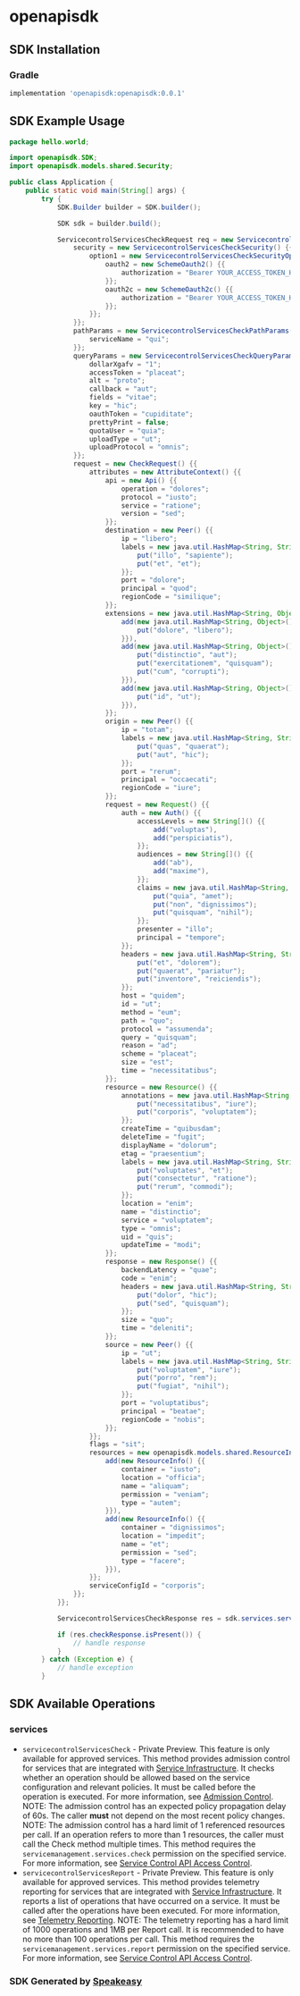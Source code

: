 # openapisdk

<!-- Start SDK Installation -->
## SDK Installation

### Gradle

```groovy
implementation 'openapisdk:openapisdk:0.0.1'
```
<!-- End SDK Installation -->

## SDK Example Usage
<!-- Start SDK Example Usage -->
```java
package hello.world;

import openapisdk.SDK;
import openapisdk.models.shared.Security;

public class Application {
    public static void main(String[] args) {
        try {
            SDK.Builder builder = SDK.builder();

            SDK sdk = builder.build();

            ServicecontrolServicesCheckRequest req = new ServicecontrolServicesCheckRequest() {{
                security = new ServicecontrolServicesCheckSecurity() {{
                    option1 = new ServicecontrolServicesCheckSecurityOption1() {{
                        oauth2 = new SchemeOauth2() {{
                            authorization = "Bearer YOUR_ACCESS_TOKEN_HERE";
                        }};
                        oauth2c = new SchemeOauth2c() {{
                            authorization = "Bearer YOUR_ACCESS_TOKEN_HERE";
                        }};
                    }};
                }};
                pathParams = new ServicecontrolServicesCheckPathParams() {{
                    serviceName = "qui";
                }};
                queryParams = new ServicecontrolServicesCheckQueryParams() {{
                    dollarXgafv = "1";
                    accessToken = "placeat";
                    alt = "proto";
                    callback = "aut";
                    fields = "vitae";
                    key = "hic";
                    oauthToken = "cupiditate";
                    prettyPrint = false;
                    quotaUser = "quia";
                    uploadType = "ut";
                    uploadProtocol = "omnis";
                }};
                request = new CheckRequest() {{
                    attributes = new AttributeContext() {{
                        api = new Api() {{
                            operation = "dolores";
                            protocol = "iusto";
                            service = "ratione";
                            version = "sed";
                        }};
                        destination = new Peer() {{
                            ip = "libero";
                            labels = new java.util.HashMap<String, String>() {{
                                put("illo", "sapiente");
                                put("et", "et");
                            }};
                            port = "dolore";
                            principal = "quod";
                            regionCode = "similique";
                        }};
                        extensions = new java.util.HashMap<String, Object>[]() {{
                            add(new java.util.HashMap<String, Object>() {{
                                put("dolore", "libero");
                            }}),
                            add(new java.util.HashMap<String, Object>() {{
                                put("distinctio", "aut");
                                put("exercitationem", "quisquam");
                                put("cum", "corrupti");
                            }}),
                            add(new java.util.HashMap<String, Object>() {{
                                put("id", "ut");
                            }}),
                        }};
                        origin = new Peer() {{
                            ip = "totam";
                            labels = new java.util.HashMap<String, String>() {{
                                put("quas", "quaerat");
                                put("aut", "hic");
                            }};
                            port = "rerum";
                            principal = "occaecati";
                            regionCode = "iure";
                        }};
                        request = new Request() {{
                            auth = new Auth() {{
                                accessLevels = new String[]() {{
                                    add("voluptas"),
                                    add("perspiciatis"),
                                }};
                                audiences = new String[]() {{
                                    add("ab"),
                                    add("maxime"),
                                }};
                                claims = new java.util.HashMap<String, Object>() {{
                                    put("quia", "amet");
                                    put("non", "dignissimos");
                                    put("quisquam", "nihil");
                                }};
                                presenter = "illo";
                                principal = "tempore";
                            }};
                            headers = new java.util.HashMap<String, String>() {{
                                put("et", "dolorem");
                                put("quaerat", "pariatur");
                                put("inventore", "reiciendis");
                            }};
                            host = "quidem";
                            id = "ut";
                            method = "eum";
                            path = "quo";
                            protocol = "assumenda";
                            query = "quisquam";
                            reason = "ad";
                            scheme = "placeat";
                            size = "est";
                            time = "necessitatibus";
                        }};
                        resource = new Resource() {{
                            annotations = new java.util.HashMap<String, String>() {{
                                put("necessitatibus", "iure");
                                put("corporis", "voluptatem");
                            }};
                            createTime = "quibusdam";
                            deleteTime = "fugit";
                            displayName = "dolorum";
                            etag = "praesentium";
                            labels = new java.util.HashMap<String, String>() {{
                                put("voluptates", "et");
                                put("consectetur", "ratione");
                                put("rerum", "commodi");
                            }};
                            location = "enim";
                            name = "distinctio";
                            service = "voluptatem";
                            type = "omnis";
                            uid = "quis";
                            updateTime = "modi";
                        }};
                        response = new Response() {{
                            backendLatency = "quae";
                            code = "enim";
                            headers = new java.util.HashMap<String, String>() {{
                                put("dolor", "hic");
                                put("sed", "quisquam");
                            }};
                            size = "quo";
                            time = "deleniti";
                        }};
                        source = new Peer() {{
                            ip = "ut";
                            labels = new java.util.HashMap<String, String>() {{
                                put("voluptatem", "iure");
                                put("porro", "rem");
                                put("fugiat", "nihil");
                            }};
                            port = "voluptatibus";
                            principal = "beatae";
                            regionCode = "nobis";
                        }};
                    }};
                    flags = "sit";
                    resources = new openapisdk.models.shared.ResourceInfo[]() {{
                        add(new ResourceInfo() {{
                            container = "iusto";
                            location = "officia";
                            name = "aliquam";
                            permission = "veniam";
                            type = "autem";
                        }}),
                        add(new ResourceInfo() {{
                            container = "dignissimos";
                            location = "impedit";
                            name = "et";
                            permission = "sed";
                            type = "facere";
                        }}),
                    }};
                    serviceConfigId = "corporis";
                }};
            }};

            ServicecontrolServicesCheckResponse res = sdk.services.servicecontrolServicesCheck(req);

            if (res.checkResponse.isPresent()) {
                // handle response
            }
        } catch (Exception e) {
            // handle exception
        }
```
<!-- End SDK Example Usage -->

<!-- Start SDK Available Operations -->
## SDK Available Operations

### services

* `servicecontrolServicesCheck` - Private Preview. This feature is only available for approved services. This method provides admission control for services that are integrated with [Service Infrastructure](https://cloud.google.com/service-infrastructure). It checks whether an operation should be allowed based on the service configuration and relevant policies. It must be called before the operation is executed. For more information, see [Admission Control](https://cloud.google.com/service-infrastructure/docs/admission-control). NOTE: The admission control has an expected policy propagation delay of 60s. The caller **must** not depend on the most recent policy changes. NOTE: The admission control has a hard limit of 1 referenced resources per call. If an operation refers to more than 1 resources, the caller must call the Check method multiple times. This method requires the `servicemanagement.services.check` permission on the specified service. For more information, see [Service Control API Access Control](https://cloud.google.com/service-infrastructure/docs/service-control/access-control).
* `servicecontrolServicesReport` - Private Preview. This feature is only available for approved services. This method provides telemetry reporting for services that are integrated with [Service Infrastructure](https://cloud.google.com/service-infrastructure). It reports a list of operations that have occurred on a service. It must be called after the operations have been executed. For more information, see [Telemetry Reporting](https://cloud.google.com/service-infrastructure/docs/telemetry-reporting). NOTE: The telemetry reporting has a hard limit of 1000 operations and 1MB per Report call. It is recommended to have no more than 100 operations per call. This method requires the `servicemanagement.services.report` permission on the specified service. For more information, see [Service Control API Access Control](https://cloud.google.com/service-infrastructure/docs/service-control/access-control).

<!-- End SDK Available Operations -->

### SDK Generated by [Speakeasy](https://docs.speakeasyapi.dev/docs/using-speakeasy/client-sdks)

